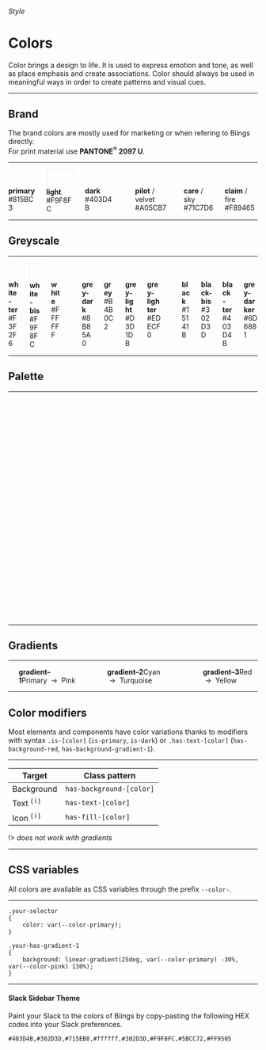 <h6 class="subtitle is-5 has-text-grey">Style</h6><h1 class="title is-1 has-text-weight-bold">Colors</h1>
<p class="subtitle is-5"><span class="has-text-weight-semibold">Color</span> brings a design to life. It is used to express emotion and tone, as well as place emphasis and create associations. Color should always be used in meaningful ways in order to create patterns and visual cues.</p>

<hr class="is-visible is-large">

<h2 class="title is-4">Brand</h2>

The brand colors are mostly used for marketing or when refering to Biings directly.<br>For print material use **PANTONE<sup>®</sup> 2097 U**.

<hr>

<div class="columns is-multiline">
    <div class="column is-3"><div class="has-background-primary"><br><br></div><span><strong>primary</strong></span><br><span class="has-text-grey-dark is-monospace">#815BC3</span></div>
    <div class="column is-3"><div class="has-background-light" style="border:1px solid #EDECF0;"><br><br></div><span><strong>light</strong></span><br><span class="has-text-grey-dark is-monospace">#F9F8FC</span></div>
    <div class="column is-3"><div class="has-background-dark"><br><br></div><span><strong>dark</strong></span><br><span class="has-text-grey-dark is-monospace">#403D4B</span></div>
    <div class="column is-12"></div>
    <div class="column is-3"><div class="has-background-pilot"><br><br></div><span><strong>pilot</strong> / velvet</span><br><span class="has-text-grey-dark is-monospace">#A05CB7</span></div>
    <div class="column is-3"><div class="has-background-care"><br><br></div><span><strong>care</strong> / sky</span><br><span class="has-text-grey-dark is-monospace">#71C7D6</span></div>
    <div class="column is-3"><div class="has-background-claim"><br><br></div><span><strong>claim</strong> / fire</span><br><span class="has-text-grey-dark is-monospace">#F89465</span></div>
</div>

<hr class="is-visible is-large">

<h2 class="title is-4">Greyscale</h2>

<hr class="is-small">

<div class="columns is-multiline">
    <div class="column is-3"><div class="has-background-white-ter"><br><br></div><span><strong>white-ter</strong></span><br><span class="has-text-grey-dark is-monospace">#F3F2F6</span></div>
    <div class="column is-3"><div class="has-background-white-bis" style="border:1px solid #EDECF0;"><br><br></div><span><strong>white-bis</strong></span><br><span class="has-text-grey-dark is-monospace">#F9F8FC</span></div>
    <div class="column is-3"><div class="has-background-white"><br><br></div><span><strong>white</strong></span><br><span class="has-text-grey-dark is-monospace">#FFFFFF</span></div>
    <div class="column is-12"></div>
    <div class="column is-3"><div class="has-background-grey-dark"><br><br></div><span><strong>grey-dark</strong></span><br><span class="has-text-grey-dark is-monospace">#8B85A0</span></div>
    <div class="column is-3"><div class="has-background-grey"><br><br></div><span><strong>grey</strong></span><br><span class="has-text-grey-dark is-monospace">#B4B0C2</span></div>
    <div class="column is-3"><div class="has-background-grey-light"><br><br></div><span><strong>grey-light</strong></span><br><span class="has-text-grey-dark is-monospace">#D3D1DB</span></div>
    <div class="column is-3"><div class="has-background-grey-lighter"><br><br></div><span><strong>grey-lighter</strong></span><br><span class="has-text-grey-dark is-monospace">#EDECF0</span></div> 
    <div class="column is-12"></div>
    <div class="column is-3"><div class="has-background-black"><br><br></div><span><strong>black</strong></span><br><span class="has-text-grey-dark is-monospace">#15141B</span></div>
    <div class="column is-3"><div class="has-background-black-bis"><br><br></div><span><strong>black-bis</strong></span><br><span class="has-text-grey-dark is-monospace">#302D3D</span></div>
    <div class="column is-3"><div class="has-background-black-ter"><br><br></div><span><strong>black-ter</strong></span><br><span class="has-text-grey-dark is-monospace">#403D4B</span></div>
    <div class="column is-3"><div class="has-background-grey-darker"><br><br></div><span><strong>grey-darker</strong></span><br><span class="has-text-grey-dark is-monospace">#6D6881</span></div>
</div>

<hr class="is-large is-visible">

<h2 class="title is-4">Palette</h2>

<hr class="is-small">

<div class="columns is-multiline">
    <div class="column is-3"><div class="has-background-cyan-dark"><br><br></div><span><strong>cyan-dark</strong></span><br><span class="has-text-grey-dark is-monospace">#5A90A8</span></div>
    <div class="column is-3"><div class="has-background-cyan"><br><br></div><span><strong>cyan</strong> / Viking</span><br><span class="has-text-grey-dark is-monospace">#78C0E0</span></div>
    <div class="column is-3"><div class="has-background-cyan-light"><br><br></div><span><strong>cyan-light</strong></span><br><span class="has-text-grey-dark is-monospace">#A1D3E9</span></div>
    <div class="column is-3"><div class="has-background-cyan-lighter"><br><br></div><span><strong>cyan-lighter</strong></span><br><span class="has-text-grey-dark is-monospace">#C9E6F3</span></div>
    <div class="column is-12"></div>
    <div class="column is-3"><div class="has-background-blue-dark"><br><br></div><span><strong>blue-dark</strong></span><br><span class="has-text-grey-dark is-monospace">#445C97</span></div>
    <div class="column is-3"><div class="has-background-blue"><br><br></div><span><strong>blue</strong> / Indigo</span><br><span class="has-text-grey-dark is-monospace">#5A7BC9</span></div>
    <div class="column is-3"><div class="has-background-blue-light"><br><br></div><span><strong>blue-light</strong></span><br><span class="has-text-grey-dark is-monospace">#8CA3D9</span></div>
    <div class="column is-3"><div class="has-background-blue-lighter"><br><br></div><span><strong>blue-lighter</strong></span><br><span class="has-text-grey-dark is-monospace">#BDCAE9</span></div>
    <div class="column is-12"></div>
    <div class="column is-3"><div class="has-background-purple-dark"><br><br></div><span><strong>purple-dark</strong></span><br><span class="has-text-grey-dark is-monospace">#564499</span></div>
    <div class="column is-3"><div class="has-background-purple"><br><br></div><span><strong>purple</strong> / Marguerite</span><br><span class="has-text-grey-dark is-monospace">#735BCC</span></div>
    <div class="column is-3"><div class="has-background-purple-light"><br><br></div><span><strong>purple-light</strong></span><br><span class="has-text-grey-dark is-monospace">#9D8CDB</span></div>
    <div class="column is-3"><div class="has-background-purple-lighter"><br><br></div><span><strong>purple-lighter</strong></span><br><span class="has-text-grey-dark is-monospace">#C7BDEB</span></div>
    <div class="column is-12"></div>
    <div class="column is-3"><div class="has-background-pink-dark"><br><br></div><span><strong>pink-dark</strong></span><br><span class="has-text-grey-dark is-monospace">#9D468B</span></div>
    <div class="column is-3"><div class="has-background-pink"><br><br></div><span><strong>pink</strong> / Fuchsia</span><br><span class="has-text-grey-dark is-monospace">#CC5BB5</span></div>
    <div class="column is-3"><div class="has-background-pink-light"><br><br></div><span><strong>pink-light</strong></span><br><span class="has-text-grey-dark is-monospace">#DB8CCB</span></div>
    <div class="column is-3"><div class="has-background-pink-lighter"><br><br></div><span><strong>pink-lighter</strong></span><br><span class="has-text-grey-dark is-monospace">#EBBDE1</span></div>
    <div class="column is-12"></div>
    <div class="column is-3"><div class="has-background-red-dark"><br><br></div><span><strong>red-dark</strong></span><br><span class="has-text-grey-dark is-monospace">#BF4E56</span></div>
    <div class="column is-3"><div class="has-background-red"><br><br></div><span><strong>red</strong> / Froly</span><br><span class="has-text-grey-dark is-monospace">#EF626C</span></div>
    <div class="column is-3"><div class="has-background-red-light"><br><br></div><span><strong>red-light</strong></span><br><span class="has-text-grey-dark is-monospace">#F49198</span></div>
    <div class="column is-3"><div class="has-background-red-lighter"><br><br></div><span><strong>red-lighter</strong></span><br><span class="has-text-grey-dark is-monospace">#F9C0C4</span></div>
    <div class="column is-12"></div>
    <div class="column is-3"><div class="has-background-orange-dark"><br><br></div><span><strong>orange-dark</strong></span><br><span class="has-text-grey-dark is-monospace">#D97F04</span></div>
    <div class="column is-3"><div class="has-background-orange"><br><br></div><span><strong>orange</strong> / Carrot</span><br><span class="has-text-grey-dark is-monospace">#FF9505</span></div>
    <div class="column is-3"><div class="has-background-orange-light"><br><br></div><span><strong>orange-light</strong></span><br><span class="has-text-grey-dark is-monospace">#FFB550</span></div>
    <div class="column is-3"><div class="has-background-orange-lighter"><br><br></div><span><strong>orange-lighter</strong></span><br><span class="has-text-grey-dark is-monospace">#FFD59B</span></div>
    <div class="column is-12"></div>
    <div class="column is-3"><div class="has-background-yellow-dark"><br><br></div><span><strong>yellow-dark</strong></span><br><span class="has-text-grey-dark is-monospace">#DEA244</span></div>
    <div class="column is-3"><div class="has-background-yellow"><br><br></div><span><strong>yellow</strong> / Casablanca</span><br><span class="has-text-grey-dark is-monospace">#FFC15E</span></div>
    <div class="column is-3"><div class="has-background-yellow-light"><br><br></div><span><strong>yellow-light</strong></span><br><span class="has-text-grey-dark is-monospace">#FFD48E</span></div>
    <div class="column is-3"><div class="has-background-yellow-lighter"><br><br></div><span><strong>yellow-lighter</strong></span><br><span class="has-text-grey-dark is-monospace">#FFE6BF</span></div>
    <div class="column is-12"></div>
    <div class="column is-3"><div class="has-background-turquoise-dark"><br><br></div><span><strong>turquoise-dark</strong></span><br><span class="has-text-grey-dark is-monospace">#46A391</span></div>
    <div class="column is-3"><div class="has-background-turquoise"><br><br></div><span><strong>turquoise</strong> / Bermuda</span><br><span class="has-text-grey-dark is-monospace">#5DD9C1</span></div>
    <div class="column is-3"><div class="has-background-turquoise-light"><br><br></div><span><strong>turquoise-light</strong></span><br><span class="has-text-grey-dark is-monospace">#8EE4D4</span></div>
    <div class="column is-3"><div class="has-background-turquoise-lighter"><br><br></div><span><strong>turquoise-lighter</strong></span><br><span class="has-text-grey-dark is-monospace">#BEF0E6</span></div>
    <div class="column is-12"></div>
    <div class="column is-3"><div class="has-background-green-dark"><br><br></div><span><strong>green-dark</strong></span><br><span class="has-text-grey-dark is-monospace">#449956</span></div>
    <div class="column is-3"><div class="has-background-green"><br><br></div><span><strong>green</strong> / Emerald</span><br><span class="has-text-grey-dark is-monospace">#5BCC72</span></div>
    <div class="column is-3"><div class="has-background-green-light"><br><br></div><span><strong>green-light</strong></span><br><span class="has-text-grey-dark is-monospace">#8CDB9C</span></div>
    <div class="column is-3"><div class="has-background-green-lighter"><br><br></div><span><strong>green-lighter</strong></span><br><span class="has-text-grey-dark is-monospace">#BDEBC7</span></div>
</div>

<hr class="is-large is-visible">

<h2 class="title is-4">Gradients</h2>

<hr class="is-invisible is-small">

<div class="columns is-multiline is-gapless">
    <div class="column is-12"><div class="has-background-gradient-1"><br><br></div></div>
    <div class="column is-12"><strong>gradient–1</strong><span class="is-pulled-right has-text-grey-dark is-size-7"><span class="is-monospace">Primary</span> &nbsp;→&nbsp; <span class="is-monospace">Pink</span></span></div>
    <div class="column is-12"><br></div>
    <div class="column is-12"><div class="has-background-gradient-2"><br><br></div></div>
    <div class="column is-12"><strong>gradient–2</strong><span class="is-pulled-right has-text-grey-dark is-size-7"><span class="is-monospace">Cyan</span> &nbsp;→&nbsp; <span class="is-monospace">Turquoise</span></span></div>
    <div class="column is-12"><br></div>
    <div class="column is-12"><div class="has-background-gradient-3"><br><br></div></div>
    <div class="column is-12"><strong>gradient–3</strong><span class="is-pulled-right has-text-grey-dark is-size-7"><span class="is-monospace">Red</span> &nbsp;→&nbsp; <span class="is-monospace">Yellow</span></span></div>
</div>

<hr class="is-large is-visible">

<h2 class="title is-4">Color modifiers</h2>

Most elements and components have color variations thanks to modifiers with syntax `.is-[color]` (`is-primary`, `is-dark`) or `.has-text-[color]` (`has-background-red`, `has-background-gradient-1`).

<hr class="is-small">

<table class="table is-bordered">
<thead>
    <tr><th>Target</th>
    <th>Class pattern</th></tr>
</thead>
<tbody>
    <tr><td>Background</td><td><code>has-background-[color]</code></td></tr>
    <tr><td>Text <sup class="has-text-red">( i )</sup></td><td><code>has-text-[color]</code></td></tr>
    <tr><td>Icon <sup class="has-text-red">( i )</sup></td><td><code>has-fill-[color]</code></td></tr>
</tbody>
</table>

!> *does not work with gradients*

<hr class="is-large is-visible">

<h2 class="title is-4">CSS variables</h2>

All colors are available as CSS variables through the prefix `--color-`.

<hr class="is-small">

    .your-selector
    {
        color: var(--color-primary);
    }

    .your-has-gradient-1
    {
        background: linear-gradient(25deg, var(--color-primary) -30%, var(--color-pink) 130%);
    }
<hr>

<div class="box is-large is-popping has-background-gradient-1">
    <h4 class="title is-4 has-text-white">Slack Sidebar Theme</h4>
    <div class="subtitle is-6 has-text-pink-lighter has-text-weight-semibold">Paint your Slack to the colors of Biings by copy-pasting the following HEX codes into your Slack preferences.</div>

    #403D4B,#302D3D,#715EB8,#ffffff,#302D3D,#F9F8FC,#5BCC72,#FF9505
</div>
